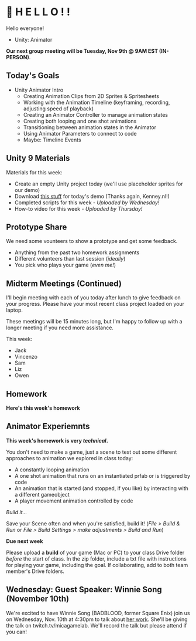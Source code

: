 # 🍏 H E L L O ! ! 
Hello everyone!
- Unity: Animator


__Our next group meeting will be Tuesday, Nov 9th @ 9AM EST (IN-PERSON)__. 

## Today's Goals ##
- Unity Animator Intro
  - Creating Animation Clips from 2D Sprites & Spritesheets
  - Working with the Animation Timeline (keyframing, recording, adjusting speed of playback)
  - Creating an Animator Controller to manage animation states
  - Creating both looping and one shot animations
  - Transitioning between animation states in the Animator
  - Using Animator Parameters to connect to code
  - Maybe: Timeline Events

## Unity 9 Materials ##

Materials for this week:
- Create an empty Unity project today (we'll use placeholder sprites for our demo)
- Download [this stuff](https://drive.google.com/file/d/1ymfEv70jEJFP8p_ph3gIxLRaYl_SkGqP/view?usp=sharing) for today's demo (Thanks again, Kenney.nl!)
- Completed scripts for this week *- Uploaded by Wednesday!*
- How-to video for this week *- Uploaded by Thursday!*

## Prototype Share ##

We need some vounteers to show a prototype and get some feedback.
- Anything from the past two homework assignments
- Different volunteers than last session (*ideally*)
- You pick who plays your game (_even me!_)


## Midterm Meetings (Continued) ##

I'll begin meeting with each of you today after lunch to give feedback on your progress. Please have your most recent class project loaded on your laptop.

These meetings will be 15 minutes long, but I'm happy to follow up with a longer meeting if you need more assistance. 

This week:
- Jack
- Vincenzo
- Sam
- Liz
- Owen

## Homework ##

__Here's this week's homework__

## Animator Experiemnts

__This week's homework is very *technical*.__ 

You don't need to make a game, just a scene to test out some different approaches to animation we explored in class today:
- A constantly looping animation
- A one shot animation that runs on an instantiated prfab or is triggered by code
- An animation that is started (and stopped, if you like) by interacting with a different gameobject
- A player movement animation controlled by code

*Build it...*

Save your Scene often and when you're satisfied, build it! (*File > Build & Run* or *File > Build Settings > make adjustments > Build and Run*)

__Due next week__

Please upload a __build__ of your game (Mac or PC) to your class Drive folder *before* the start of class. In the zip folder, include a txt file with instructions for playing your game, including the goal. If collaborating, add to both team member's Drive folders.

## Wednesday: Guest Speaker: Winnie Song (November 10th)
We're excited to have Winnie Song (BADBLOOD, former Square Enix) join us on Wednesday, Nov. 10th at 4:30pm to talk about [her work](https://wsong.me). She'll be giving the talk on twitch.tv/micagamelab. We'll record the talk but please attend if you can!